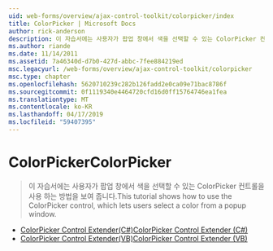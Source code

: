 ```yaml
---
uid: web-forms/overview/ajax-control-toolkit/colorpicker/index
title: ColorPicker | Microsoft Docs
author: rick-anderson
description: 이 자습서에는 사용자가 팝업 창에서 색을 선택할 수 있는 ColorPicker 컨트롤을 사용 하는 방법을 보여 줍니다.
ms.author: riande
ms.date: 11/14/2011
ms.assetid: 7a46340d-d7b0-427d-abbc-7fee884219ed
msc.legacyurl: /web-forms/overview/ajax-control-toolkit/colorpicker
msc.type: chapter
ms.openlocfilehash: 5620710239c282b126fadd2e0ca09e71bac8786f
ms.sourcegitcommit: 0f1119340e4464720cfd16d0ff15764746ea1fea
ms.translationtype: MT
ms.contentlocale: ko-KR
ms.lasthandoff: 04/17/2019
ms.locfileid: "59407395"
---
```

# <a name="colorpicker"></a><span data-ttu-id="c9cc7-103">ColorPicker</span><span class="sxs-lookup"><span data-stu-id="c9cc7-103">ColorPicker</span></span>

> <span data-ttu-id="c9cc7-104">이 자습서에는 사용자가 팝업 창에서 색을 선택할 수 있는 ColorPicker 컨트롤을 사용 하는 방법을 보여 줍니다.</span><span class="sxs-lookup"><span data-stu-id="c9cc7-104">This tutorial shows how to use the ColorPicker control, which lets users select a color from a popup window.</span></span>


- [<span data-ttu-id="c9cc7-105">ColorPicker Control Extender(C#)</span><span class="sxs-lookup"><span data-stu-id="c9cc7-105">ColorPicker Control Extender (C#)</span></span>](using-the-colorpicker-control-extender-cs.md)
- [<span data-ttu-id="c9cc7-106">ColorPicker Control Extender(VB)</span><span class="sxs-lookup"><span data-stu-id="c9cc7-106">ColorPicker Control Extender (VB)</span></span>](using-the-colorpicker-control-extender-vb.md)
